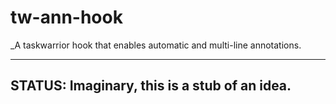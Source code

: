 # tw-ann-hook
_A taskwarrior hook that enables automatic and multi-line annotations.

---
STATUS: Imaginary, this is a stub of an idea.
----


